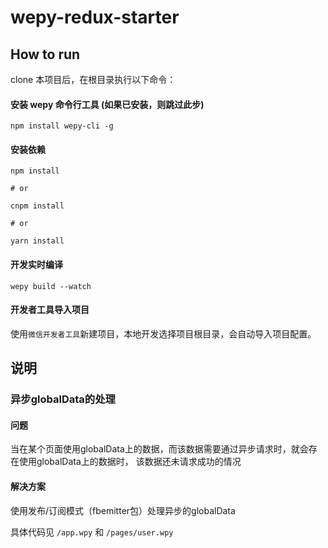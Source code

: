 # wepy-redux-starter

## How to run

clone 本项目后，在根目录执行以下命令：

#### 安装 wepy 命令行工具 (如果已安装，则跳过此步)

```
npm install wepy-cli -g
```

#### 安装依赖

``` shell
npm install

# or

cnpm install 

# or

yarn install
```

#### 开发实时编译

```
wepy build --watch
```

#### 开发者工具导入项目

使用`微信开发者工具`新建项目，本地开发选择项目根目录，会自动导入项目配置。

## 说明

### 异步globalData的处理

#### 问题

当在某个页面使用globalData上的数据，而该数据需要通过异步请求时，就会存在使用globalData上的数据时，
该数据还未请求成功的情况

#### 解决方案

使用发布/订阅模式（fbemitter包）处理异步的globalData

具体代码见 `/app.wpy` 和 `/pages/user.wpy`




